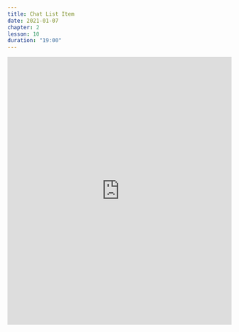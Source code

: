 ```yaml
---
title: Chat List Item
date: 2021-01-07
chapter: 2
lesson: 10
duration: "19:00"
---
```


<iframe width="100%" height="600" src="https://www.youtube.com/embed/oGcvqdSrLOs" title="YouTube video player" frameborder="0" allow="accelerometer; autoplay; clipboard-write; encrypted-media; gyroscope; picture-in-picture" allowfullscreen></iframe>